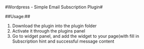 #Wordpress - Simple Email Subscription Plugin#

##Usage:##
  1. Download the plugin into the plugin folder 
  2. Activate it through the plugins panel
  3. Go to widget panel, and add the widget to your page(with fill in Subscription hint and successful message content
